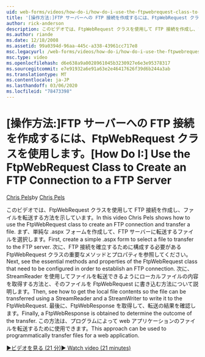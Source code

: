 ```yaml
---
uid: web-forms/videos/how-do-i/how-do-i-use-the-ftpwebrequest-class-to-create-an-ftp-connection-to-a-ftp-server
title: '[操作方法:]FTP サーバーへの FTP 接続を作成するには、FtpWebRequest クラスを使用します。Microsoft Docs'
author: rick-anderson
description: このビデオでは、FtpWebRequest クラスを使用して FTP 接続を作成し、ファイルを転送する方法を示しています。 まず、選択するに単純な .aspx フォームを作成します。
ms.author: riande
ms.date: 12/18/2008
ms.assetid: 99a0394d-96aa-445c-a338-43961cc717e8
msc.legacyurl: /web-forms/videos/how-do-i/how-do-i-use-the-ftpwebrequest-class-to-create-an-ftp-connection-to-a-ftp-server
msc.type: video
ms.openlocfilehash: d6e638a9a0028961045b3230927e6e3e95378317
ms.sourcegitcommit: e7e91932a6e91a63e2e46417626f39d6b244a3ab
ms.translationtype: MT
ms.contentlocale: ja-JP
ms.lasthandoff: 03/06/2020
ms.locfileid: "78473398"
---
```

# <a name="how-do-i-use-the-ftpwebrequest-class-to-create-an-ftp-connection-to-a-ftp-server"></a><span data-ttu-id="b9d03-104">[操作方法:]FTP サーバーへの FTP 接続を作成するには、FtpWebRequest クラスを使用します。</span><span class="sxs-lookup"><span data-stu-id="b9d03-104">[How Do I:] Use the FtpWebRequest Class to Create an FTP Connection to a FTP Server</span></span>

<span data-ttu-id="b9d03-105">[Chris Pels](https://twitter.com/chrispels)</span><span class="sxs-lookup"><span data-stu-id="b9d03-105">by [Chris Pels](https://twitter.com/chrispels)</span></span>

<span data-ttu-id="b9d03-106">このビデオでは、FtpWebRequest クラスを使用して FTP 接続を作成し、ファイルを転送する方法を示しています。</span><span class="sxs-lookup"><span data-stu-id="b9d03-106">In this video Chris Pels shows how to use the FtpWebRequest class to create an FTP connection and transfer a file.</span></span> <span data-ttu-id="b9d03-107">まず、単純な .aspx フォームを作成して、FTP サーバーに転送するファイルを選択します。</span><span class="sxs-lookup"><span data-stu-id="b9d03-107">First, create a simple .aspx form to select a file to transfer to the FTP server.</span></span> <span data-ttu-id="b9d03-108">次に、FTP 接続を確立するために構成する必要がある FtpWebRequest クラスの重要なメソッドとプロパティを参照してください。</span><span class="sxs-lookup"><span data-stu-id="b9d03-108">Next, see the essential methods and properties of the FtpWebRequest class that need to be configured in order to establish an FTP connection.</span></span> <span data-ttu-id="b9d03-109">次に、StreamReader を使用してファイルを転送できるようにローカルファイルの内容を取得する方法と、そのファイルを FtpWebRequest に書き込む方法について説明します。</span><span class="sxs-lookup"><span data-stu-id="b9d03-109">Then, see how to get the local file contents so the file can be transferred using a StreamReader and a StreamWriter to write it to the FtpWebRequest.</span></span> <span data-ttu-id="b9d03-110">最後に、FtpWebResponse を取得して、転送の結果を確認します。</span><span class="sxs-lookup"><span data-stu-id="b9d03-110">Finally, a FtpWebResponse is obtained to determine the outcome of the transfer.</span></span> <span data-ttu-id="b9d03-111">この方法は、プログラムによって web アプリケーションのファイルを転送するために使用できます。</span><span class="sxs-lookup"><span data-stu-id="b9d03-111">This approach can be used to programmatically transfer files for a web application.</span></span>

[<span data-ttu-id="b9d03-112">&#9654;ビデオを見る (21 分)</span><span class="sxs-lookup"><span data-stu-id="b9d03-112">&#9654; Watch video (21 minutes)</span></span>](https://channel9.msdn.com/Blogs/ASP-NET-Site-Videos/how-do-i-use-the-ftpwebrequest-class-to-create-an-ftp-connection-to-a-ftp-server)
